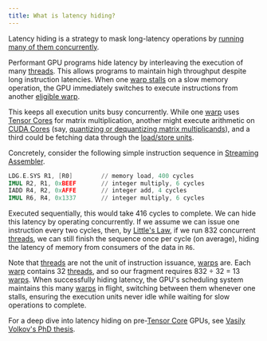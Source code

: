 ```yaml
---
title: What is latency hiding?
---
```


Latency hiding is a strategy to mask long-latency operations by
[running many of them concurrently](/gpu-glossary/perf/littles-law).

Performant GPU programs hide latency by interleaving the execution of many
[threads](/gpu-glossary/device-software/thread). This allows programs to
maintain high throughput despite long instruction latencies. When one
[warp stalls](/gpu-glossary/perf/warp-execution-state) on a slow memory
operation, the GPU immediately switches to execute instructions from another
[eligible warp](/gpu-glossary/perf/warp-execution-state).

This keeps all execution units busy concurrently. While one
[warp](/gpu-glossary/device-software/warp) uses
[Tensor Cores](/gpu-glossary/device-hardware/tensor-core) for matrix
multiplication, another might execute arithmetic on
[CUDA Cores](/gpu-glossary/device-hardware/cuda-core) (say,
[quantizing or dequantizing matrix multiplicands](https://arxiv.org/abs/2408.11743)),
and a third could be fetching data through the
[load/store units](/gpu-glossary/device-hardware/load-store-unit).

Concretely, consider the following simple instruction sequence in
[Streaming Assembler](/gpu-glossary/device-software/streaming-assembler).

```nasm
LDG.E.SYS R1, [R0]        // memory load, 400 cycles
IMUL R2, R1, 0xBEEF       // integer multiply, 6 cycles
IADD R4, R2, 0xAFFE       // integer add, 4 cycles
IMUL R6, R4, 0x1337       // integer multiply, 6 cycles
```

Executed sequentially, this would take 416 cycles to complete. We can hide this
latency by operating concurrently. If we assume we can issue one instruction
every two cycles, then, by [Little's Law](/gpu-glossary/perf/littles-law), if we
run 832 concurrent [threads](/gpu-glossary/device-software/thread), we can still
finish the sequence once per cycle (on average), hiding the latency of memory
from consumers of the data in `R6`.

Note that [threads](/gpu-glossary/device-software/thread) are not the unit of
instruction issuance, [warps](/gpu-glossary/device-software/warp) are. Each
[warp](/gpu-glossary/device-software/warp) contains 32
[threads](/gpu-glossary/device-software/thread), and so our fragment requires
832 ÷ 32 = 13 [warps](/gpu-glossary/device-software/warp). When successfully
hiding latency, the GPU's scheduling system maintains this many
[warps](/gpu-glossary/device-software/warp) in flight, switching between them
whenever one stalls, ensuring the execution units never idle while waiting for
slow operations to complete.

For a deep dive into latency hiding on
pre-[Tensor Core](/gpu-glossary/device-hardware/tensor-core) GPUs, see
[Vasily Volkov's PhD thesis](https://arxiv.org/abs/2206.02874).
